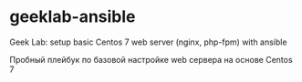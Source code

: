 # geeklab-ansible
Geek Lab: setup basic Centos 7 web server (nginx, php-fpm) with ansible

Пробный плейбук по базовой настройке web сервера на основе Centos 7
